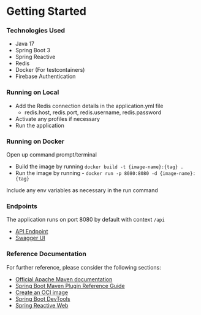 # Getting Started

### Technologies Used

* Java 17
* Spring Boot 3
* Spring Reactive
* Redis
* Docker (For testcontainers)
* Firebase Authentication

### Running on Local

* Add the Redis connection details in the application.yml file
  * redis.host, redis.port, redis.username, redis.password
* Activate any profiles if necessary
* Run the application

### Running on Docker

Open up command prompt/terminal

* Build the image by running `docker build -t {image-name}:{tag} .`
* Run the image by running -
  `docker run -p 8080:8080 -d {image-name}:{tag}`

Include any env variables as necessary in the run command

### Endpoints

The application runs on port 8080 by default with context `/api`

* [API Endpoint](http://localhost:8080/api/)
* [Swagger UI](http://localhost:8080/api/webjars/swagger-ui/index.html)

### Reference Documentation

For further reference, please consider the following sections:

* [Official Apache Maven documentation](https://maven.apache.org/guides/index.html)
* [Spring Boot Maven Plugin Reference Guide](https://docs.spring.io/spring-boot/docs/3.0.3/maven-plugin/reference/html/)
* [Create an OCI image](https://docs.spring.io/spring-boot/docs/3.0.3/maven-plugin/reference/html/#build-image)
* [Spring Boot DevTools](https://docs.spring.io/spring-boot/docs/3.0.3/reference/htmlsingle/#using.devtools)
* [Spring Reactive Web](https://docs.spring.io/spring-boot/docs/3.0.3/reference/htmlsingle/#web.reactive)
